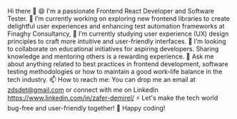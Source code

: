 
Hi there 👋
😄 I'm a passionate Frontend React Developer and Software Tester.
🔭 I’m currently working on exploring new frontend libraries to create delightful user experiences and enhancing test automation frameworks at Finaghy Consultancy,
🌱 I’m currently studying user experience (UX) design principles to craft more intuitive and user-friendly interfaces.
👯 I’m looking to collaborate on educational initiatives for aspiring developers. Sharing knowledge and mentoring others is a rewarding experience.
💬 Ask me about anything related to best practices in frontend development, software testing methodologies or how to maintain a good work-life balance in the tech industry.
📫 How to reach me: You can drop me an email at zdsdet@gmail.com or connect with me on LinkedIn https://www.linkedin.com/in/zafer-demirel/
⚡ Let's make the tech world bug-free and user-friendly together!
🚀 Happy coding!
